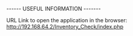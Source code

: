 ------ USEFUL INFORMATION -------

URL Link to open the application in the browser:
http://192.168.64.2/Inventory_Check/index.php